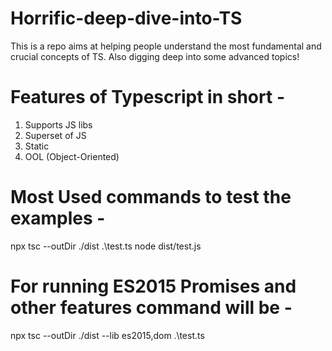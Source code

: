 # Horrific-deep-dive-into-TS
This is a repo aims at helping people understand the most fundamental and crucial concepts of TS. Also digging deep into some advanced topics!

# Features of Typescript in short - 

1. Supports JS libs
2. Superset of JS
3. Static
4. OOL (Object-Oriented)

# Most Used commands to test the examples - 

npx tsc --outDir ./dist .\test.ts
node dist/test.js    

# For running ES2015 Promises and other features command will be -
npx tsc --outDir ./dist --lib es2015,dom .\test.ts